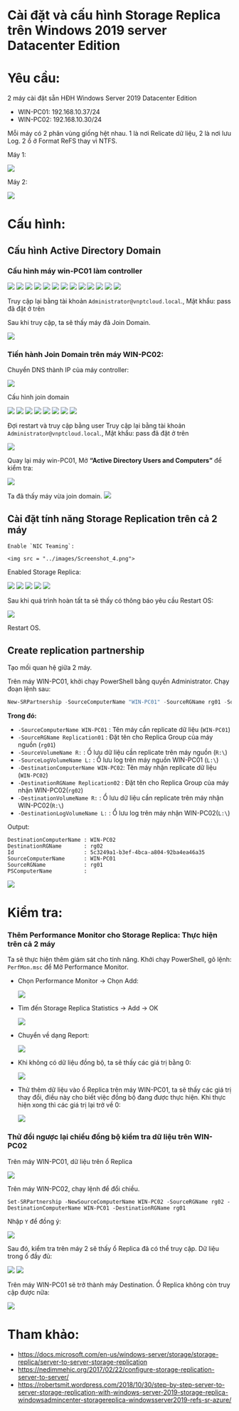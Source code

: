 ﻿# Cài đặt và cấu hình Storage Replica trên Windows 2019 server Datacenter Edition

# Yêu cầu: 
2 máy cài đặt sẵn HĐH Windows Server 2019 Datacenter Edition

- WIN-PC01: 192.168.10.37/24
- WIN-PC02: 192.168.10.30/24

Mỗi máy có 2 phân vùng giống hệt nhau. 1 là nơi Relicate dữ liệu, 2 là nơi lưu Log. 2 ổ ở Format ReFS thay vì NTFS.

Máy 1:

<img src = "../images/Screenshot_11.png">

Máy 2:

<img src = "../images/Screenshot_11.png">

# Cấu hình:
## Cấu hình Active Directory Domain
### Cấu hình máy win-PC01 làm controller
<img src = "../images/Screenshot_13.png">

<img src = "../images/Screenshot_14.png">

<img src = "../images/Screenshot_15.png">

<img src = "../images/Screenshot_16.png">

<img src = "../images/Screenshot_17.png">

<img src = "../images/Screenshot_18.png">

<img src = "../images/Screenshot_19.png">

<img src = "../images/Screenshot_20.png">

<img src = "../images/Screenshot_21.png">

<img src = "../images/Screenshot_22.png">

<img src = "../images/Screenshot_23.png">

<img src = "../images/Screenshot_24.png">

<img src = "../images/Screenshot_25.png">

Truy cập lại bằng tài khoản `Administrator@vnptcloud.local`., Mật khẩu: pass đã đặt ở trên

Sau khi truy cập, ta sẽ thấy máy đã Join Domain.

<img src = "../images/Screenshot_26.png">


### Tiến hành Join Domain trên máy WIN-PC02:
Chuyển DNS thành IP của máy controller:

<img src = "../images/Screenshot_30.png">

Cấu hình join domain

<img src = "../images/Screenshot_27.png">

<img src = "../images/Screenshot_28.png">

<img src = "../images/Screenshot_29.png">

<img src = "../images/Screenshot_31.png">

<img src = "../images/Screenshot_32.png">

<img src = "../images/Screenshot_33.png">

<img src = "../images/Screenshot_34.png">

<img src = "../images/Screenshot_35.png">

Đợi restart và truy cập bằng user Truy cập lại bằng tài khoản `Administrator@vnptcloud.local`., Mật khẩu: pass đã đặt ở trên

<img src = "../images/Screenshot_36.png">

Quay lại máy win-PC01, Mở **“Active Directory Users and Computers”** để kiểm tra:

<img src = "../images/Screenshot_37.png">

Ta đã thấy máy vừa join domain.
<img src = "../images/Screenshot_38.png">

## Cài đặt tính năng Storage Replication trên cả 2 máy
```
Enable `NIC Teaming`:

<img src = "../images/Screenshot_4.png">
```

Enabled Storage Replica:

<img src = "../images/Screenshot_5.png">

<img src = "../images/Screenshot_6.png">

<img src = "../images/Screenshot_7.png">

<img src = "../images/Screenshot_8.png">

<img src = "../images/Screenshot_9.png">

Sau khi quá trình hoàn tất ta sẽ thấy có thông báo yêu cầu Restart OS:

<img src = "../images/Screenshot_10.png">

Restart OS.

## Create replication partnership
Tạo mối quan hệ giữa 2 máy. 

Trên máy WIN-PC01, khởi chạy PowerShell bằng quyền Administrator. Chạy đoạn lệnh sau:

```powershell
New-SRPartnership -SourceComputerName "WIN-PC01" -SourceRGName rg01 -SourceVolumeName "R:" -SourceLogVolumeName "L:" -DestinationComputerName "WIN-PC02" -DestinationRGName rg02 -DestinationVolumeName "R:" -DestinationLogVolumeName "L:" -LogSizeInBytes 1gb
```

**Trong đó:**
- `-SourceComputerName WIN-PC01` : Tên máy cần replicate dữ liệu (`WIN-PC01`)
- `-SourceRGName Replication01` : Đặt tên cho Replica Group của máy nguồn (`rg01`)
- `-SourceVolumeName R:` : Ổ lưu dữ liệu cần replicate trên máy nguồn (`R:\`)
- `-SourceLogVolumeName L:` : Ổ lưu log trên máy nguồn WIN-PC01 (`L:\`)
- `-DestinationComputerName WIN-PC02`: Tên máy nhận replicate dữ liệu (`WIN-PC02`)
- `-DestinationRGName Replication02` : Đặt tên cho Replica Group của máy nhận WIN-PC02(`rg02`)
- `-DestinationVolumeName R:` : Ổ lưu dữ liệu cần replicate trên máy nhận WIN-PC02(`R:\`)
- `-DestinationLogVolumeName L:` : Ổ lưu log trên máy nhận WIN-PC02(`L:\`)

Output:
```
DestinationComputerName : WIN-PC02
DestinationRGName       : rg02
Id                      : 5c3249a1-b3ef-4bca-a804-92ba4ea46a35
SourceComputerName      : WIN-PC01
SourceRGName            : rg01
PSComputerName          :
```

<img src = "../images/Screenshot_39.png">

# Kiểm tra:
### Thêm Performance Monitor cho Storage Replica: Thực hiện trên cả 2 máy
Ta sẽ thực hiện thêm giám sát cho tính năng. Khởi chạy PowerShell, gõ lệnh: `PerfMon.msc` để Mở Performance Monitor.

- Chọn Performance Monitor -> Chọn Add:

    <img src = "../images/Screenshot_41.png">

- Tìm đến Storage Replica Statistics -> Add -> OK

    <img src = "../images/Screenshot_42.png">

- Chuyển về dạng Report:

    <img src = "../images/Screenshot_48.png">

- Khi không có dữ liệu đồng bộ, ta sẽ thấy các giá trị bằng 0:

    <img src = "../images/Screenshot_43.png">

- Thử thêm dữ liệu vào ổ Replica trên máy WIN-PC01, ta sẽ thấy các giá trị thay đổi, điều này cho biết việc đồng bộ đang được thực hiện. Khi thực hiện xong thì các giá trị lại trở về 0:

    <img src = "../images/Screenshot_44.png">

### Thử đổi ngược lại chiều đồng bộ kiểm tra dữ liệu trên WIN-PC02
Trên máy WIN-PC01, dữ liệu trên ổ Replica

<img src = "../images/Screenshot_40.png">


Trên máy WIN-PC02, chạy lệnh để đổi chiều.
```
Set-SRPartnership -NewSourceComputerName WIN-PC02 -SourceRGName rg02 -DestinationComputerName WIN-PC01 -DestinationRGName rg01
```

Nhập `Y` để đồng ý:

<img src = "../images/Screenshot_45.png">

Sau đó, kiểm tra trên máy 2 sẽ thấy ổ Replica đã có thể truy cập. Dữ liệu trong ổ đầy đủ:

<img src = "../images/Screenshot_46.png">

<img src = "../images/Screenshot_47.png">

Trên máy WIN-PC01 sẽ trở thành máy Destination. Ổ Replica không còn truy cập được nữa:

<img src = "../images/Screenshot_49.png">

# Tham khảo:
- https://docs.microsoft.com/en-us/windows-server/storage/storage-replica/server-to-server-storage-replication
- https://nedimmehic.org/2017/02/22/configure-storage-replication-server-to-server/
- https://robertsmit.wordpress.com/2018/10/30/step-by-step-server-to-server-storage-replication-with-windows-server-2019-storage-replica-windowsadmincenter-storagereplica-windowsserver2019-refs-sr-azure/